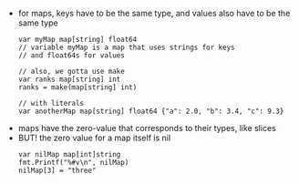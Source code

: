 - for maps, keys have to be the same type, and values also have to be the same type
    ```
    var myMap map[string] float64
    // variable myMap is a map that uses strings for keys
    // and float64s for values

    // also, we gotta use make
    var ranks map[string] int
    ranks = make(map[string] int)

    // with literals
    var anotherMap map[string] float64 {"a": 2.0, "b": 3.4, "c": 9.3}
    ```
- maps have the zero-value that corresponds to their types, like slices
- BUT! the zero value for a map itself is nil
    ```
    var nilMap map[int]string
    fmt.Printf("%#v\n", nilMap)
    nilMap[3] = "three"
